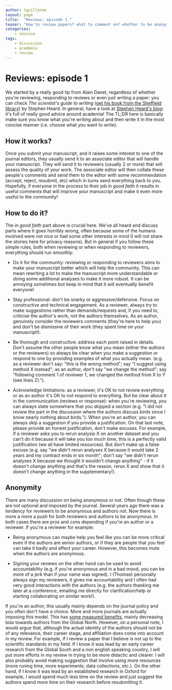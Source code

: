 ```yaml
---
author: tguillerme
layout: page
title:  "Reviews: episode 1."
teaser: "How to review papers? what to comment on? whether to be anonymous (or not)?"
categories:
    - session
tags:
    - discussion
    - academia
    - review
---
```


# Reviews: episode 1

We started by a really good tip from Alain Danet, regardless of whether you're reviewing, responding to reviews or even just writing a paper: you can check  *The scientist's guide to writing* ([get his book from the Sheffield library](https://find.shef.ac.uk/primo-explore/fulldisplay?docid=44SFD_ALMA_DS51384412650001441&context=L&vid=44SFD_VU2&lang=en_US&search_scope=SCOP_EVERYTHING&adaptor=Local%20Search%20Engine&isFrbr=true&tab=everything&query=any,contains,the%20scientist%27s%20guide%20to%20writing&sortby=date&facet=frbrgroupid,include,2835606286&offset=0)) by Stephen Heard. 
In general, have a look at [Stephen Heard's blog](https://scientistseessquirrel.wordpress.com/): it's full of really good advice around academia!
The TL;DR here is basically make sure you know what you're writing about and then write it in the most concise manner (i.e. choose what you want to write).

## How it works?

Once you submit your manuscript, and it raises some interest to one of the journal editors, they usually send it to an associate editor that will handle your manuscript.
They will send it to reviewers (usually 2 or more) that will assess the quality of your work.
The associate editor will then collate these people's comments and send them to the editor with some recommendation (accept, reject, resubmit, etc) which in turns send everything back to you.
Hopefully, if everyone in the process to their job in *good faith* it results in useful comments that will improve your manuscript and make it even more useful to the community!

## How to do it?

The *in good faith* part above is crucial here.
We've all heard and discuss parts where it goes horribly wrong, often because some of the humans involved were not nice or had some other interests in mind (I will not share the stories here for privacy reasons).
But in general if you follow these simple rules, both when reviewing or when responding to reviewers, everything should run smoothly:

 * Do it for the community: reviewing or responding to reviewers aims to make your manuscript better which will help the community. This can mean rewriting a lot to make the manuscript more understandable or doing some additional analyses to make it more robust. It can be annoying sometimes but keep in mind that it will eventually benefit everyone!
 
 * Stay professional: don't be snarky or aggressive/defensive. Focus on constructive and technical engagement. As a reviewer, always try to make suggestions rather than demands/requests and, if you need to, criticise the author's work, not the authors themselves. As an author, genuinely consider the reviewers comments (they're here to help you) and don't be dismissive of their work (they spent time on your manuscript!).

 * Be thorough and constructive: address each point raised in details. Don't assume the other people know what you mean (either the authors or the reviewers) so always be clear when you make a suggestion or respond to one by providing examples of what you actually mean. (e.g. as a reviewer don't say: "this is the wrong method"; say "I suggest using method X instead"; as an author, don't say "we change the method"; say "following comment 1 of reviewer 1, we changed the method from X to Y (see lines Z).").

 * Acknowledge limitations: as a reviewer, it's OK to not review everything or as an author it's OK to not respond to everything. But be clear about it in the communication (reviews or response): when you're reviewing, you can always state somewhere that you skipped a section (e.g. "I did not review the part in the discussion where the authors discuss birds since I know nearly nothing about birds."). When you're an author, you can always skip a suggestion if you provide a justification. On that last note, please provide an honest justification, don't make excuses. For example, if a reviewer asks you to rerun analysis X on another dataset and you can't do it because it will take you too much time, this is a perfectly valid justification (we all have limited resources). But don't make up a false excuse (e.g. say "we didn't rerun analyses X because it would take 2 years and my contract ends in six month"; don't say "we didn't rerun analyses X because we thought it wouldn't change anything" - if it doesn't change anything and that's the reason, rerun X and show that it doesn't change anything in the supplementary!).

## Anonymity

There are many discussion on being anonymous or not.
Often though these are not optional and imposed by the journal.
Several years ago there was a tendency for reviewers to be anonymous and authors not.
Now there is more a more a push for both reviewers and authors to be anonymous.
In both cases there are pros and cons depending if you're an author or a reviewer.
If you're a reviewer for example:

 * Being anonymous can maybe help you feel like you can be more critical even if the authors are senior authors, or if they are people that you feel can take it badly and affect your career. However, this becomes mute when the authors are anonymous.

 * Signing your reviews on the other hand can be used to avoid accountability (e.g. if you're anonymous and in a bad mood, you can be more of a jerk than if your name was signed). I (Thomas) personally always sign my reviewers, it gives me accountability and I often had very good interactions with the authors (e.g. the authors thanking me later at a conference, emailing me directly for clarification/help or starting collaborating on similar work!).

If you're an author, this usually mainly depends on the journal policy and you often don't have a choice.
More and more journals are actually imposing this model.
This has [some measured benefits](https://besjournals.onlinelibrary.wiley.com/doi/full/10.1111/1365-2435.14259), mainly decreasing bias towards authors from the Global North.
However, on a personal note, I would argue that, although the actual identity of the authors should not be of any relevance, their career stage, and affiliation does come into account in my review.
For example, if I review a paper that I believe is not up to the scientific standards in my field.
If I know it was lead by an early career research from the Global South and a non english speaking country, I will put more efforts in my review in trying to be more didactic and clearer.
I will also probably avoid making suggestion that involve using more resources (more runing time, more experiments, data collections, etc.).
On the other hand, if I know it was lead by an established research in Oxford for example, I would spend much less time on the review and just suggest the authors spend more time on their research before resubmitting it.
